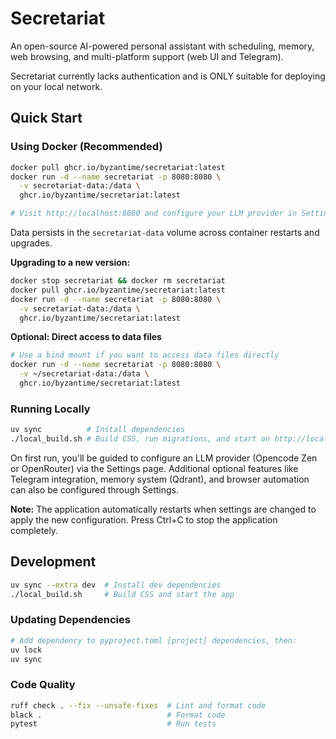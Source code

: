 # Secretariat

An open-source AI-powered personal assistant with scheduling, memory, web browsing, and multi-platform support (web UI and Telegram).

Secretariat currently lacks authentication and is ONLY suitable for deploying on your local network.

## Quick Start

### Using Docker (Recommended)

```bash
docker pull ghcr.io/byzantime/secretariat:latest
docker run -d --name secretariat -p 8080:8080 \
  -v secretariat-data:/data \
  ghcr.io/byzantime/secretariat:latest

# Visit http://localhost:8080 and configure your LLM provider in Settings
```

Data persists in the `secretariat-data` volume across container restarts and upgrades.

**Upgrading to a new version:**
```bash
docker stop secretariat && docker rm secretariat
docker pull ghcr.io/byzantime/secretariat:latest
docker run -d --name secretariat -p 8080:8080 \
  -v secretariat-data:/data \
  ghcr.io/byzantime/secretariat:latest
```

**Optional: Direct access to data files**
```bash
# Use a bind mount if you want to access data files directly
docker run -d --name secretariat -p 8080:8080 \
  -v ~/secretariat-data:/data \
  ghcr.io/byzantime/secretariat:latest
```

### Running Locally

```bash
uv sync          # Install dependencies
./local_build.sh # Build CSS, run migrations, and start on http://localhost:5000
```

On first run, you'll be guided to configure an LLM provider (Opencode Zen or OpenRouter) via the Settings page. Additional optional features like Telegram integration, memory system (Qdrant), and browser automation can also be configured through Settings.

**Note:** The application automatically restarts when settings are changed to apply the new configuration. Press Ctrl+C to stop the application completely.

## Development

```bash
uv sync --extra dev  # Install dev dependencies
./local_build.sh     # Build CSS and start the app
```

### Updating Dependencies

```bash
# Add dependency to pyproject.toml [project] dependencies, then:
uv lock
uv sync
```

### Code Quality

```bash
ruff check . --fix --unsafe-fixes  # Lint and format code
black .                            # Format code
pytest                             # Run tests
```
